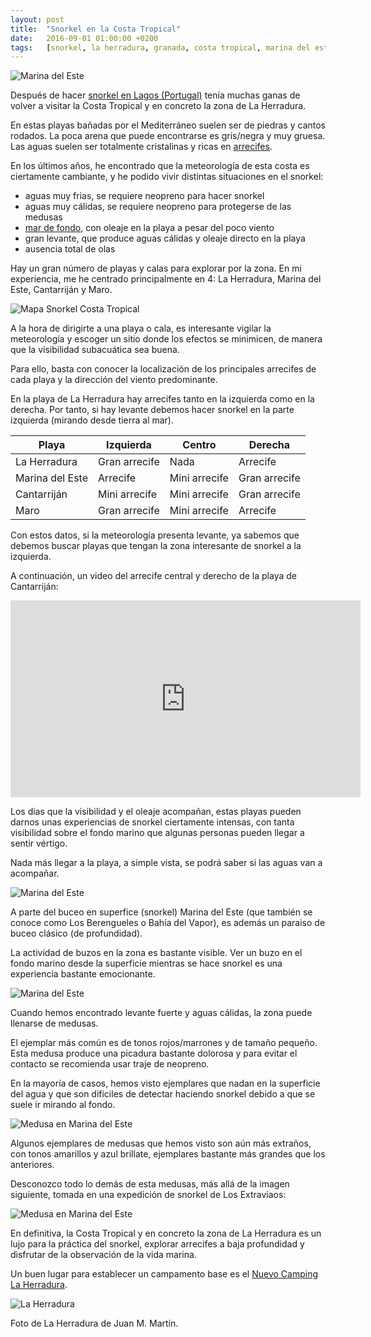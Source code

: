 ```yaml
---
layout: post
title:  "Snorkel en la Costa Tropical"
date:   2016-09-01 01:00:00 +0200
tags:	[snorkel, la herradura, granada, costa tropical, marina del este, maro, cantarrijan]
---
```


![Marina del Este][marinadeleste1b.png]

Después de hacer [snorkel en Lagos (Portugal)][lagos] tenía muchas ganas de
volver a visitar la Costa Tropical y en concreto la zona de La Herradura.

En estas playas bañadas por el Mediterráneo suelen ser de piedras y cantos
rodados. La poca arena que puede encontrarse es gris/negra y muy gruesa.
Las aguas suelen ser totalmente cristalinas y ricas en
[arrecifes][wiki_arrecife].

En los últimos años, he encontrado que la meteorología de esta costa es
ciertamente cambiante, y he podido vivir distintas situaciones en el snorkel:

* aguas muy frias, se requiere neopreno para hacer snorkel
* aguas muy cálidas, se requiere neopreno para protegerse de las medusas
* [mar de fondo][wiki_mar_de_fondo], con oleaje en la playa a pesar del poco viento
* gran levante, que produce aguas cálidas y oleaje directo en la playa
* ausencia total de olas

Hay un gran número de playas y calas para explorar por la zona. En mi
experiencia, me he centrado principalmente en 4: La Herradura, Marina del Este,
Cantarriján y Maro.

![Mapa Snorkel Costa Tropical][mapa.png]

A la hora de dirigirte a una playa o cala, es interesante vigilar la
meteorología y escoger un sitio donde los efectos se minimicen, de manera que
la visibilidad subacuática sea buena.

Para ello, basta con conocer la localización de los principales arrecifes de
cada playa y la dirección del viento predominante.

En la playa de La Herradura hay arrecifes tanto en la izquierda como en la
derecha. Por tanto, si hay levante debemos hacer snorkel en la parte izquierda
(mirando desde tierra al mar).

| Playa			| Izquierda	| Centro	| Derecha	|
|-----------------------|---------------|---------------|---------------|
| La Herradura		| Gran arrecife	| Nada		| Arrecife	|
| Marina del Este	| Arrecife	| Mini arrecife	| Gran arrecife |
| Cantarriján		| Mini arrecife	| Mini arrecife	| Gran arrecife |
| Maro			| Gran arrecife	| Mini arrecife	| Arrecife	|

<p/>

Con estos datos, si la meteorología presenta levante, ya sabemos que debemos
buscar playas que tengan la zona interesante de snorkel a la izquierda.

A continuación, un video del arrecife central y derecho  de la playa
de Cantarriján:

<center>
<iframe width="560" height="315"
	src="https://www.youtube.com/embed/45-EEc8bM9M?list=PLl_fK7dUYicNRar4-z0QYEabyJFjWLSSi"
	frameborder="0" allowfullscreen>
</iframe>
</center>

Los dias que la visibilidad y el oleaje acompañan, estas playas pueden darnos
unas experiencias de snorkel ciertamente intensas, con tanta visibilidad
sobre el fondo marino que algunas personas pueden llegar a sentir vértigo.

Nada más llegar a la playa, a simple vista, se podrá saber si las aguas van
a acompañar.

![Marina del Este][marinadeleste1c.png]

A parte del buceo en superfice (snorkel) Marina del Este (que también se
conoce como Los Berengueles o Bahía del Vapor), es además un paraiso de buceo
clásico (de profundidad).

La actividad de buzos en la zona es bastante visible. Ver un buzo en el fondo
marino desde la superficie mientras se hace snorkel es una experiencia
bastante emocionante.

![Marina del Este][marinadeleste2.jpg]

Cuando hemos encontrado levante fuerte y aguas cálidas, la zona puede llenarse
de medusas.

El ejemplar más común es de tonos rojos/marrones y de tamaño pequeño.
Esta medusa produce una picadura bastante dolorosa y para evitar el contacto
se recomienda usar traje de neopreno.

En la mayoría de casos, hemos visto ejemplares que nadan en la superficie
del agua y que son dificiles de detectar haciendo snorkel debido a que se suele
ir mirando al fondo.

![Medusa en Marina del Este][medusa2.png]

Algunos ejemplares de medusas que hemos visto son aún más extraños, con tonos
amarillos y azul brillate, ejemplares bastante más grandes que los anteriores.

Desconozco todo lo demás de esta medusas, más allá de la imagen siguiente,
tomada en una expedición de snorkel de Los Extraviaos:

![Medusa en Marina del Este][medusa.png]

En definitiva, la Costa Tropical y en concreto la zona de La Herradura es un
lujo para la práctica del snorkel, explorar arrecifes a baja profundidad y
disfrutar de la observación de la vida marina.

Un buen lugar para establecer un campamento base es el
[Nuevo Camping La Herradura][camping].


![La Herradura][laherradura1.jpg]

Foto de La Herradura de Juan M. Martín.

[lagos]:			{{site.url}}/2016/07/29/snorkel_lagos.html
[wiki_arrecife]:		https://es.wikipedia.org/wiki/Arrecife
[wiki_mar_de_fondo]:		https://es.wikipedia.org/wiki/Mar_de_fondo
[laherradura1.jpg]:		{{site.url}}/assets/snorkel_herradura_laherradura1.jpg
[marinadeleste1b.png]:		{{site.url}}/assets/snorkel_herradura_marinadeleste1b.png
[marinadeleste1c.png]:		{{site.url}}/assets/snorkel_herradura_marinadeleste1c.png
[marinadeleste2.jpg]:		{{site.url}}/assets/snorkel_herradura_marinadeleste2.jpg
[medusa.png]:			{{site.url}}/assets/snorkel_herradura_medusa.png
[medusa2.png]:			{{site.url}}/assets/snorkel_herradura_medusa2.png
[camping]:			http://www.nuevocamping.es/
[mapa.png]:			{{site.url}}/assets/snorkel_herradura_mapa.png
